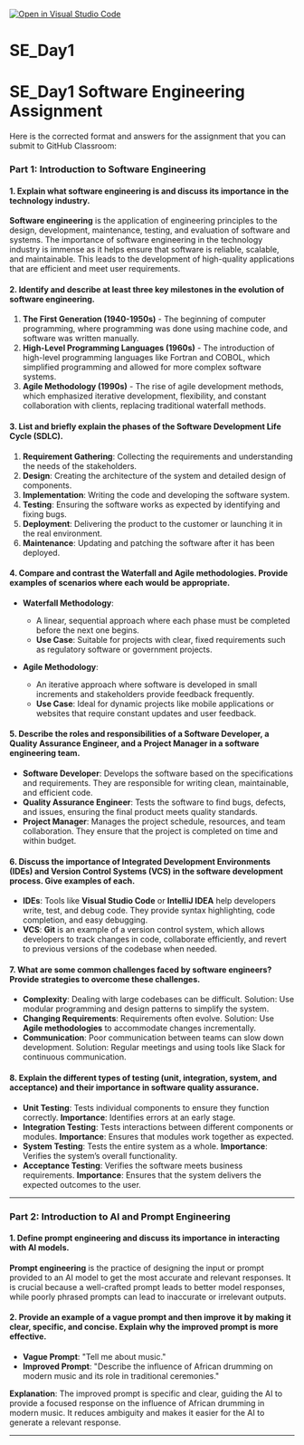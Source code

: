 [![Open in Visual Studio Code](https://classroom.github.com/assets/open-in-vscode-2e0aaae1b6195c2367325f4f02e2d04e9abb55f0b24a779b69b11b9e10269abc.svg)](https://classroom.github.com/online_ide?assignment_repo_id=18435782&assignment_repo_type=AssignmentRepo)
# SE_Day1
# SE_Day1 Software Engineering Assignment

Here is the corrected format and answers for the assignment that you can submit to GitHub Classroom:

### Part 1: Introduction to Software Engineering

#### 1. Explain what software engineering is and discuss its importance in the technology industry.

**Software engineering** is the application of engineering principles to the design, development, maintenance, testing, and evaluation of software and systems. The importance of software engineering in the technology industry is immense as it helps ensure that software is reliable, scalable, and maintainable. This leads to the development of high-quality applications that are efficient and meet user requirements.

#### 2. Identify and describe at least three key milestones in the evolution of software engineering.

1. **The First Generation (1940-1950s)** - The beginning of computer programming, where programming was done using machine code, and software was written manually.
2. **High-Level Programming Languages (1960s)** - The introduction of high-level programming languages like Fortran and COBOL, which simplified programming and allowed for more complex software systems.
3. **Agile Methodology (1990s)** - The rise of agile development methods, which emphasized iterative development, flexibility, and constant collaboration with clients, replacing traditional waterfall methods.

#### 3. List and briefly explain the phases of the Software Development Life Cycle (SDLC).

1. **Requirement Gathering**: Collecting the requirements and understanding the needs of the stakeholders.
2. **Design**: Creating the architecture of the system and detailed design of components.
3. **Implementation**: Writing the code and developing the software system.
4. **Testing**: Ensuring the software works as expected by identifying and fixing bugs.
5. **Deployment**: Delivering the product to the customer or launching it in the real environment.
6. **Maintenance**: Updating and patching the software after it has been deployed.

#### 4. Compare and contrast the Waterfall and Agile methodologies. Provide examples of scenarios where each would be appropriate.

- **Waterfall Methodology**:
    - A linear, sequential approach where each phase must be completed before the next one begins.
    - **Use Case**: Suitable for projects with clear, fixed requirements such as regulatory software or government projects.

- **Agile Methodology**:
    - An iterative approach where software is developed in small increments and stakeholders provide feedback frequently.
    - **Use Case**: Ideal for dynamic projects like mobile applications or websites that require constant updates and user feedback.

#### 5. Describe the roles and responsibilities of a Software Developer, a Quality Assurance Engineer, and a Project Manager in a software engineering team.

- **Software Developer**: Develops the software based on the specifications and requirements. They are responsible for writing clean, maintainable, and efficient code.
- **Quality Assurance Engineer**: Tests the software to find bugs, defects, and issues, ensuring the final product meets quality standards.
- **Project Manager**: Manages the project schedule, resources, and team collaboration. They ensure that the project is completed on time and within budget.

#### 6. Discuss the importance of Integrated Development Environments (IDEs) and Version Control Systems (VCS) in the software development process. Give examples of each.

- **IDEs**: Tools like **Visual Studio Code** or **IntelliJ IDEA** help developers write, test, and debug code. They provide syntax highlighting, code completion, and easy debugging.
- **VCS**: **Git** is an example of a version control system, which allows developers to track changes in code, collaborate efficiently, and revert to previous versions of the codebase when needed.

#### 7. What are some common challenges faced by software engineers? Provide strategies to overcome these challenges.

- **Complexity**: Dealing with large codebases can be difficult. Solution: Use modular programming and design patterns to simplify the system.
- **Changing Requirements**: Requirements often evolve. Solution: Use **Agile methodologies** to accommodate changes incrementally.
- **Communication**: Poor communication between teams can slow down development. Solution: Regular meetings and using tools like Slack for continuous communication.

#### 8. Explain the different types of testing (unit, integration, system, and acceptance) and their importance in software quality assurance.

- **Unit Testing**: Tests individual components to ensure they function correctly. **Importance**: Identifies errors at an early stage.
- **Integration Testing**: Tests interactions between different components or modules. **Importance**: Ensures that modules work together as expected.
- **System Testing**: Tests the entire system as a whole. **Importance**: Verifies the system’s overall functionality.
- **Acceptance Testing**: Verifies the software meets business requirements. **Importance**: Ensures that the system delivers the expected outcomes to the user.

---

### Part 2: Introduction to AI and Prompt Engineering

#### 1. Define prompt engineering and discuss its importance in interacting with AI models.

**Prompt engineering** is the practice of designing the input or prompt provided to an AI model to get the most accurate and relevant responses. It is crucial because a well-crafted prompt leads to better model responses, while poorly phrased prompts can lead to inaccurate or irrelevant outputs.

#### 2. Provide an example of a vague prompt and then improve it by making it clear, specific, and concise. Explain why the improved prompt is more effective.

- **Vague Prompt**: "Tell me about music."
- **Improved Prompt**: "Describe the influence of African drumming on modern music and its role in traditional ceremonies."

**Explanation**: The improved prompt is specific and clear, guiding the AI to provide a focused response on the influence of African drumming in modern music. It reduces ambiguity and makes it easier for the AI to generate a relevant response.

---


